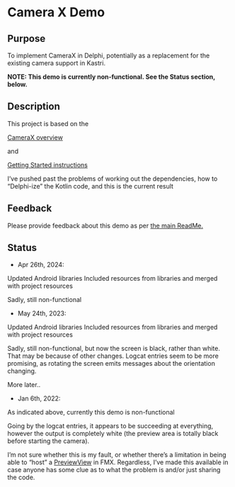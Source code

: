 # Camera X Demo

## Purpose

To implement CameraX in Delphi, potentially as a replacement for the existing camera support in Kastri.

**NOTE: This demo is currently non-functional. See the Status section, below.**

## Description

This project is based on the

  [CameraX overview](https://developer.android.com/training/camerax)

 and

  [Getting Started instructions](https://developer.android.com/codelabs/camerax-getting-started)

I’ve pushed past the problems of working out the dependencies, how to “Delphi-ize” the Kotlin code, and this is the current result

## Feedback

Please provide feedback about this demo as per [the main ReadMe.](https://github.com/DelphiWorlds/Playground/blob/main/Readme.md)

## Status 

* Apr 26th, 2024:

Updated Android libraries
Included resources from libraries and merged with project resources

Sadly, still non-functional

* May 24th, 2023:

Updated Android libraries
Included resources from libraries and merged with project resources

Sadly, still non-functional, but now the screen is black, rather than white. That may be because of other changes.
Logcat entries seem to be more promising, as rotating the screen emits messages about the orientation changing.

More later..

* Jan 6th, 2022:

As indicated above, currently this demo is non-functional

Going by the logcat entries, it appears to be succeeding at everything, however the output is completely white (the preview area is totally black before starting the camera). 

I’m not sure whether this is my fault, or whether there’s a limitation in being able to “host” a [PreviewView](https://developer.android.com/reference/androidx/camera/view/PreviewView) in FMX. Regardless, I’ve made this available in case anyone has some clue as to what the problem is and/or just sharing the code.

